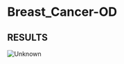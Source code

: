 # Breast_Cancer-OD


## RESULTS

![Unknown](https://user-images.githubusercontent.com/71966838/200734145-01222552-4df3-406c-b1c1-00ef9e12aa4a.png)
